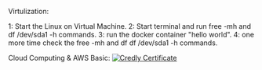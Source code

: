 Virtulization:

1: Start the Linux on Virtual Machine.
2: Start terminal and run free -mh and df /dev/sda1 -h commands.
3: run the docker container "hello world".
4: one more time check the free -mh and df df /dev/sda1 -h commands.

Cloud Computing & AWS Basic:
[![Credly Certificate](https://images.credly.com/size/110x110/images/2784d0d8-327c-406f-971e-9f0e15097003/image.png)](https://www.credly.com/badges/ddd1ac3a-c19f-47d7-8366-2a4f9a79970b/public_url)
